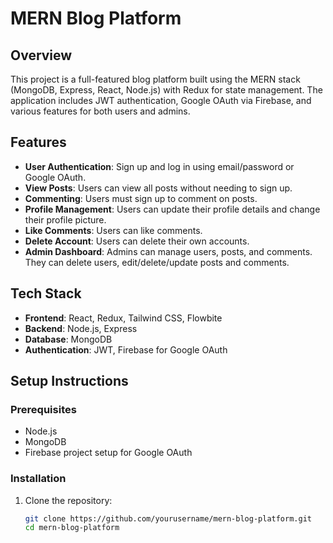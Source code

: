 # MERN Blog Platform

## Overview
This project is a full-featured blog platform built using the MERN stack (MongoDB, Express, React, Node.js) with Redux for state management. The application includes JWT authentication, Google OAuth via Firebase, and various features for both users and admins.

## Features
- **User Authentication**: Sign up and log in using email/password or Google OAuth.
- **View Posts**: Users can view all posts without needing to sign up.
- **Commenting**: Users must sign up to comment on posts.
- **Profile Management**: Users can update their profile details and change their profile picture.
- **Like Comments**: Users can like comments.
- **Delete Account**: Users can delete their own accounts.
- **Admin Dashboard**: Admins can manage users, posts, and comments. They can delete users, edit/delete/update posts and comments.

## Tech Stack
- **Frontend**: React, Redux, Tailwind CSS, Flowbite
- **Backend**: Node.js, Express
- **Database**: MongoDB
- **Authentication**: JWT, Firebase for Google OAuth

## Setup Instructions

### Prerequisites
- Node.js
- MongoDB
- Firebase project setup for Google OAuth

### Installation

1. Clone the repository:
   ```bash
   git clone https://github.com/yourusername/mern-blog-platform.git
   cd mern-blog-platform

